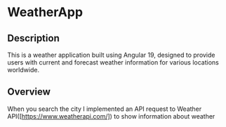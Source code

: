 # WeatherApp
## Description
This is a weather application built using Angular 19, designed to provide users with current and forecast weather information for various locations worldwide.

## Overview
When you search the city I implemented an API request to Weather API([https://www.weatherapi.com/]) to show information about weather

